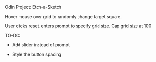 Odin Project: Etch-a-Sketch

Hover mouse over grid to randomly change target square.

User clicks reset, enters prompt to specify grid size.
Cap grid size at 100

TO-DO:

* Add slider instead of prompt

- Style the button spacing